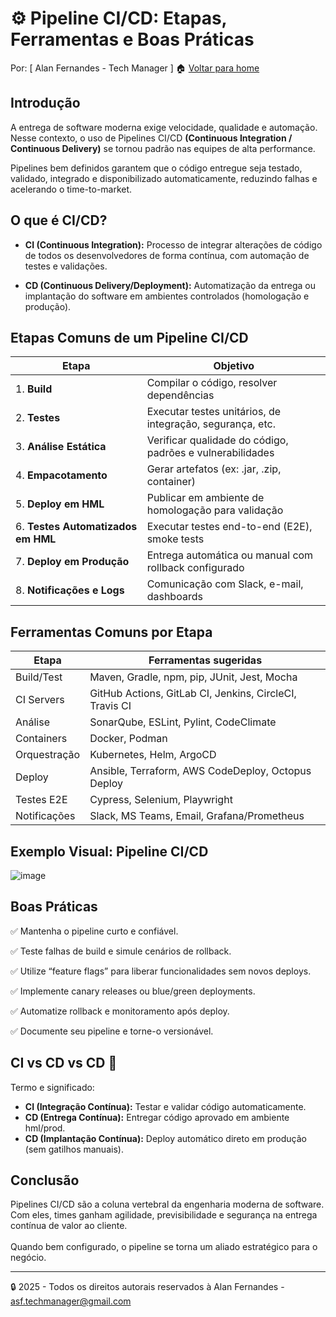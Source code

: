 # ⚙️ Pipeline CI/CD: Etapas, Ferramentas e Boas Práticas
Por: [ Alan Fernandes - Tech Manager ] :house: [Voltar para home](https://github.com/af-tech-manager/portfolio/blob/main/README.md)

## Introdução
A entrega de software moderna exige velocidade, qualidade e automação. Nesse contexto, o uso de Pipelines CI/CD **(Continuous Integration / Continuous Delivery)** se tornou padrão nas equipes de alta performance.

Pipelines bem definidos garantem que o código entregue seja testado, validado, integrado e disponibilizado automaticamente, reduzindo falhas e acelerando o time-to-market.

## O que é CI/CD?
- **CI (Continuous Integration):** Processo de integrar alterações de código de todos os desenvolvedores de forma contínua, com automação de testes e validações.

- **CD (Continuous Delivery/Deployment):** Automatização da entrega ou implantação do software em ambientes controlados (homologação e produção).

## Etapas Comuns de um Pipeline CI/CD
| Etapa                              | Objetivo                                                  |
| ---------------------------------- | --------------------------------------------------------- |
| 1. **Build**                       | Compilar o código, resolver dependências                  |
| 2. **Testes**                      | Executar testes unitários, de integração, segurança, etc. |
| 3. **Análise Estática**            | Verificar qualidade do código, padrões e vulnerabilidades |
| 4. **Empacotamento**               | Gerar artefatos (ex: .jar, .zip, container)               |
| 5. **Deploy em HML**               | Publicar em ambiente de homologação para validação        |
| 6. **Testes Automatizados em HML** | Executar testes end-to-end (E2E), smoke tests             |
| 7. **Deploy em Produção**          | Entrega automática ou manual com rollback configurado     |
| 8. **Notificações e Logs**         | Comunicação com Slack, e-mail, dashboards                 |


## Ferramentas Comuns por Etapa
| Etapa        | Ferramentas sugeridas                                   |
| ------------ | ------------------------------------------------------- |
| Build/Test   | Maven, Gradle, npm, pip, JUnit, Jest, Mocha             |
| CI Servers   | GitHub Actions, GitLab CI, Jenkins, CircleCI, Travis CI |
| Análise      | SonarQube, ESLint, Pylint, CodeClimate                  |
| Containers   | Docker, Podman                                          |
| Orquestração | Kubernetes, Helm, ArgoCD                                |
| Deploy       | Ansible, Terraform, AWS CodeDeploy, Octopus Deploy      |
| Testes E2E   | Cypress, Selenium, Playwright                           |
| Notificações | Slack, MS Teams, Email, Grafana/Prometheus              |

## Exemplo Visual: Pipeline CI/CD
![image](https://github.com/user-attachments/assets/d574787b-d3d2-4850-9a18-1da6f935f971)

## Boas Práticas
✅ Mantenha o pipeline curto e confiável.

✅ Teste falhas de build e simule cenários de rollback.

✅ Utilize “feature flags” para liberar funcionalidades sem novos deploys.

✅ Implemente canary releases ou blue/green deployments.

✅ Automatize rollback e monitoramento após deploy.

✅ Documente seu pipeline e torne-o versionável.

## CI vs CD vs CD 🤔
Termo e significado:

- **CI (Integração Contínua):** Testar e validar código automaticamente.
- **CD (Entrega Contínua):** Entregar código aprovado em ambiente hml/prod.
- **CD (Implantação Contínua):** Deploy automático direto em produção (sem gatilhos manuais).

## Conclusão
Pipelines CI/CD são a coluna vertebral da engenharia moderna de software. Com eles, times ganham agilidade, previsibilidade e segurança na entrega contínua de valor ao cliente. \
\
Quando bem configurado, o pipeline se torna um aliado estratégico para o negócio.

---
:lock: 2025 - Todos os direitos autorais reservados à Alan Fernandes - asf.techmanager@gmail.com
